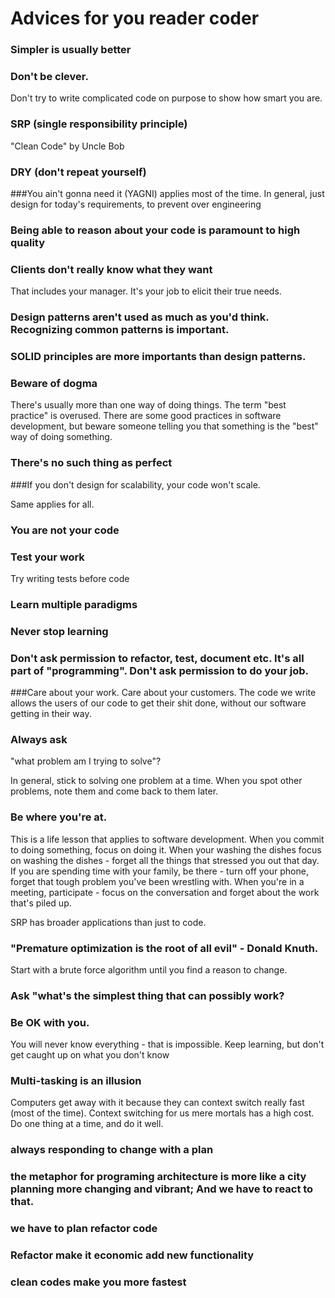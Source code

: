 # Advices for you reader coder

### Simpler is usually better

### Don't be clever.

Don't try to write complicated code on purpose to show how smart you are.

### SRP (single responsibility principle)
"Clean Code" by Uncle Bob

### DRY (don't repeat yourself)

###You ain't gonna need it (YAGNI)
applies most of the time. In general, just design for today's requirements, to prevent over engineering

### Being able to reason about your code is paramount to high quality

### Clients don't really know what they want
That includes your manager. It's your job to elicit their true needs.

### Design patterns aren't used as much as you'd think. Recognizing common patterns is important.

### SOLID principles are more importants than design patterns.

### Beware of dogma
There's usually more than one way of doing things. The term "best practice" is overused. There are some good practices in software development, but beware someone telling you that something is the "best" way of doing something.

### There's no such thing as perfect

###If you don't design for scalability, your code won't scale.

Same applies for all.

### You are not your code

### Test your work
Try writing tests before code

### Learn multiple paradigms

### Never stop learning

### Don't ask permission to refactor, test, document etc. It's all part of "programming". Don't ask permission to do your job.

###Care about your work.
Care about your customers. The code we write allows the users of our code to get their shit done, without our software getting in their way.


### Always ask

"what problem am I trying to solve"?

In general, stick to solving one problem at a time. When you spot other problems, note them and come back to them later.


### Be where you're at.
This is a life lesson that applies to software development. When you commit to doing something, focus on doing it. When your washing the dishes focus on washing the dishes - forget all the things that stressed you out that day. If you are spending time with your family, be there - turn off your phone, forget that tough problem you've been wrestling with. When you're in a meeting, participate - focus on the conversation and forget about the work that's piled up.

SRP has broader applications than just to code.

### "Premature optimization is the root of all evil" - Donald Knuth.
Start with a brute force algorithm until you find a reason to change.

### Ask "what's the simplest thing that can possibly work?

### Be OK with you.
You will never know everything - that is impossible. Keep learning, but don't get caught up on what you don't know

### Multi-tasking is an illusion

Computers get away with it because they can context switch really fast (most of the time). Context switching for us mere mortals has a high cost. Do one thing at a time, and do it well.


### always responding to change with a plan

### the metaphor for programing architecture is more like a city planning more changing and vibrant; And we have to react to that.

### we have to plan refactor code

### Refactor make it economic add new functionality


### clean codes make you more fastest
